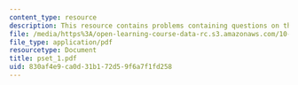 ```yaml
---
content_type: resource
description: This resource contains problems containing questions on the course.
file: /media/https%3A/open-learning-course-data-rc.s3.amazonaws.com/10-450-process-dynamics-operations-and-control-spring-2006/830af4e9ca0d31b172d59f6a7f1fd258_pset_1.pdf
file_type: application/pdf
resourcetype: Document
title: pset_1.pdf
uid: 830af4e9-ca0d-31b1-72d5-9f6a7f1fd258
---
```

